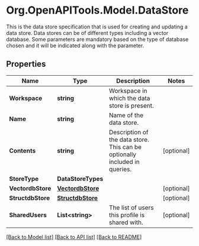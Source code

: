 # Org.OpenAPITools.Model.DataStore
This is the data store specification that is used for creating and updating a data store. Data stores can be of different types including a vector database. Some parameters are mandatory based on the type of database chosen and it will be indicated along with the parameter.

## Properties

Name | Type | Description | Notes
------------ | ------------- | ------------- | -------------
**Workspace** | **string** | Workspace in which the data store is present. | 
**Name** | **string** | Name of the data store. | 
**Contents** | **string** | Description of the data store. This can be optionally included in queries. | [optional] 
**StoreType** | **DataStoreTypes** |  | 
**VectordbStore** | [**VectordbStore**](VectordbStore.md) |  | [optional] 
**StructdbStore** | [**StructdbStore**](StructdbStore.md) |  | [optional] 
**SharedUsers** | **List&lt;string&gt;** | The list of users this profile is shared with. | [optional] 

[[Back to Model list]](../README.md#documentation-for-models) [[Back to API list]](../README.md#documentation-for-api-endpoints) [[Back to README]](../README.md)

